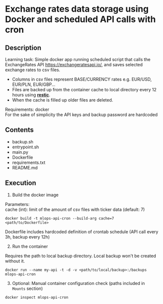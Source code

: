 # Exchange rates data storage using Docker and scheduled API calls with cron

## Description
Learning task: Simple docker app running scheduled script that calls the ExchangeRates API https://exchangeratesapi.io/,
and saves selected exchange rates to csv files. 
* Columns in csv files represent BASE/CURRENCY rates e.g. EUR/USD, EUR/PLN, 
EUR/GBP... 
* Files are backed up from the container cache to local directory every 12 hours using [**restic**](https://restic.net/).
* When the cache is filled up older files are deleted. 

Requirements: docker <br>
For the sake of simplicity the API keys and backup password are hardcoded

## Contents
- backup.sh
- entrypoint.sh
- main.py
- Dockerfile
- requirements.txt
- README.md

## Execution

1) Build the docker image

Parameters: <br>
cache (int): limit of the amount of csv files with ticker data (default: 7)

```
docker build -t mlops-api-cron --build-arg cache=7 <path/to/Dockerfile>
```
Dockerfile includes hardcoded definition of crontab schedule (API call every 3h, backup every 12h)

2) Run the container

Requires the path to local backup directory. Local backup won't be created without it.

```
docker run --name my-api -t -d -v <path/to/local/backup>:/backups mlops-api-cron
```

3) Optional: Manual container configuration check (paths included in `Mounts` section)

```
docker inspect mlops-api-cron
```